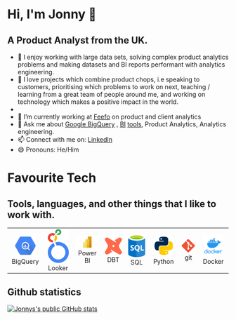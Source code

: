 # Hi, I'm Jonny 👋
## A Product Analyst from the UK.

- 🚀 I enjoy working with large data sets, solving complex product analytics problems and making datasets and BI reports performant with analytics engineering.
- 🧠 I love projects which combine product chops, i.e speaking to customers, prioritising which problems to work on next, teaching / learning from a great team of people around me, and working on technology which makes a positive impact in the world.
- 
- 🏢 I’m currently working at [Feefo](https://github.com/feefo) on product and client analytics
- 💬 Ask me about [Google BigQuery](https://cloud.google.com/bigquery) , [BI](https://cloud.google.com/looker) [tools](https://powerbi.microsoft.com/en-gb/), Product Analytics, Analytics engineering.
- 📫 Connect with me on: [LinkedIn](https://www.linkedin.com/in/jonnydrodge/)
- 😄 Pronouns: He/Him


# Favourite Tech
## Tools, languages, and other things that I like to work with.
<table>
  <tr>
    <td align="center" width="96">
      <a href="Google BigQuery">
        <img src="./img/google-bigquery-logo-1.svg" width="48" alt="Google BigQuery" />
      </a>
      <br>BigQuery
    </td>
    <td align="center" width="96">
      <a href="Looker">
        <img src="./img/google-looker-logo.png" width="48" alt="Looker" />
      </a>
      <br>Looker
    </td>
    <td align="center" width="96">
      <a href="Power BI">
        <img src="./img/Microsoft-Power-BI-Logo.png" width="48"" alt="Power BI" />
      </a>
      <br>Power BI
    </td>
    <td align="center" width="96">
      <a href="DBT">
        <img src="./img/dbt-logo.png" width="48" alt="DBT" />
      </a>
      <br>DBT
    </td>
    <td align="center" width="96">
      <a href="SQL" >
        <img src="./img/sql-generic-logo.png" width="48" alt="SQL" />
      </a>
      <br>SQL
    </td>
    <td align="center" width="96"> 
      <a href="Python" >
        <img src="./img/python-logo.jpg" width="48" alt="Python" />
      </a>
      <br>Python
    </td>
    <td align="center"  width="96">
      <a href="git">
        <img src="./img/git-logo.png" width="48" alt="git" />
      </a>
      <br>git
    </td>
    <td align="center" width="96">
      <a href="Docker" >
        <img src="./img/docker-logo.png" width="48" alt="Docker" />
      </a>
      <br>Docker
    </td>
  </tr>
</table>

## Github statistics
[![Jonnys's public GitHub stats](https://github-readme-stats.vercel.app/api?username=JDrodge)](https://github.com/anuraghazra/github-readme-stats)
